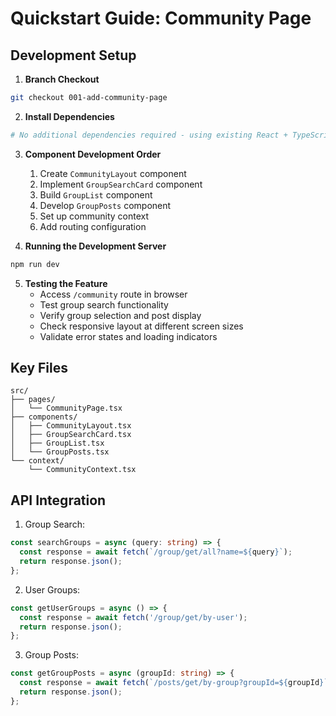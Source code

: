# Quickstart Guide: Community Page

## Development Setup

1. **Branch Checkout**
```bash
git checkout 001-add-community-page
```

2. **Install Dependencies**
```bash
# No additional dependencies required - using existing React + TypeScript setup
```

3. **Component Development Order**
   1. Create `CommunityLayout` component
   2. Implement `GroupSearchCard` component
   3. Build `GroupList` component
   4. Develop `GroupPosts` component
   5. Set up community context
   6. Add routing configuration

4. **Running the Development Server**
```bash
npm run dev
```

5. **Testing the Feature**
   - Access `/community` route in browser
   - Test group search functionality
   - Verify group selection and post display
   - Check responsive layout at different screen sizes
   - Validate error states and loading indicators

## Key Files

```
src/
├── pages/
│   └── CommunityPage.tsx
├── components/
│   ├── CommunityLayout.tsx
│   ├── GroupSearchCard.tsx
│   ├── GroupList.tsx
│   └── GroupPosts.tsx
└── context/
    └── CommunityContext.tsx
```

## API Integration

1. Group Search:
```typescript
const searchGroups = async (query: string) => {
  const response = await fetch(`/group/get/all?name=${query}`);
  return response.json();
};
```

2. User Groups:
```typescript
const getUserGroups = async () => {
  const response = await fetch('/group/get/by-user');
  return response.json();
};
```

3. Group Posts:
```typescript
const getGroupPosts = async (groupId: string) => {
  const response = await fetch(`/posts/get/by-group?groupId=${groupId}`);
  return response.json();
};
```
